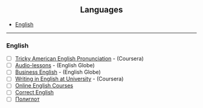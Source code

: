 <h2 align="center">Languages</h2>

* [English](#en)


---


<h3 id="en">English</h3>

- [ ] [Tricky American English Pronunciation](https://www.coursera.org/learn/tricky-american-english-pronunciation) - (Coursera)
- [ ] [Audio-lessons](https://english-globe.ru/index.php?option=com_content&task=view&id=13&Itemid=17) - (English Globe)
- [ ] [Business English](https://english-globe.ru/index.php?option=com_content&task=category&sectionid=19&id=71&Itemid=92) - (English Globe)
- [ ] [Writing in English at University](https://www.coursera.org/learn/writing-english-university) - (Coursera)
- [ ] [Online English Courses](http://www.1-language.com/englishcourse/index.htm)
- [ ] [Correct English](http://www.correctenglish.ru/exercises/)
- [ ] [Полиглот](https://rutracker.org/forum/viewtopic.php?t=3918150)
